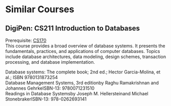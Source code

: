 # Similar Courses
## DigiPen: CS211 Introduction to Databases
Prerequisite: [CS170](https://github.com/Alegruz/Game-AI-Track/tree/master/2_1/CSE207_OBJECT_ORIENTED_PROGRAMMING/README.md)<br>
This course provides a broad overview of database systems. It presents the fundamentals, practices, and applications of computer databases. Topics include database architectures, data modeling, design schemes, transaction processing, and database implementation.

Database systems: The complete book; 2nd ed.; Hector Garcia-Molina, et al.; ISBN 9780131873254<br>
Database Management Systems, 3rd editionby Raghu Ramakrishnan and Johannes GehrkeISBN-13: 9780071231510<br>
Readings in Database Systemsby Joseph M. Hellersteinand Michael StonebrakerISBN-13: 978-0262693141